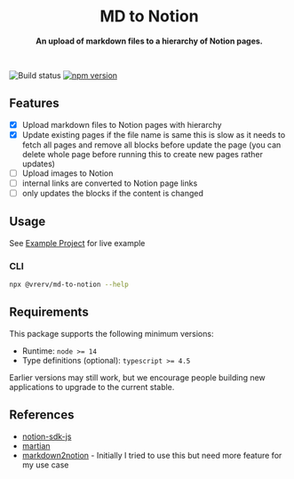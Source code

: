 <div align="center">
	<h1>MD to Notion</h1>
	<p>
		<b>An upload of markdown files to a hierarchy of Notion pages.</b>
	</p>
	<br>
</div>

![Build status](https://github.com/vrerv/md-to-notion/actions/workflows/ci.yml/badge.svg)
[![npm version](https://badge.fury.io/js/%40vrerv%2Fmd-to-notion.svg)](https://www.npmjs.com/package/@vrerv/md-to-notion)

## Features

- [x] Upload markdown files to Notion pages with hierarchy
- [x] Update existing pages if the file name is same
      this is slow as it needs to fetch all pages and remove all blocks before update the page (you can delete whole page before running this to create new pages rather updates)
- [ ] Upload images to Notion
- [ ] internal links are converted to Notion page links
- [ ] only updates the blocks if the content is changed

## Usage

See [Example Project](./examples/example-project) for live example

### CLI

```bash
npx @vrerv/md-to-notion --help
```

## Requirements

This package supports the following minimum versions:

- Runtime: `node >= 14`
- Type definitions (optional): `typescript >= 4.5`

Earlier versions may still work, but we encourage people building new applications to upgrade to the current stable.

## References

- [notion-sdk-js](https://github.com/makenotion/notion-sdk-js)
- [martian](https://github.com/tryfabric/martian)
- [markdown2notion](https://github.com/Rujuu-prog/markdown2notion) - Initially I tried to use this but need more feature for my use case
